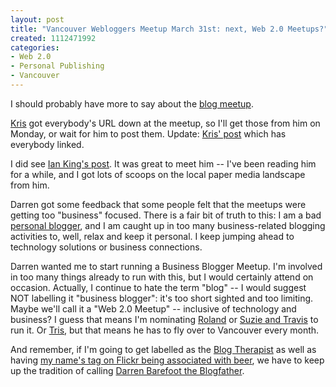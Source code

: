 ```yaml
--- 
layout: post
title: "Vancouver Webloggers Meetup March 31st: next, Web 2.0 Meetups?"
created: 1112471992
categories: 
- Web 2.0
- Personal Publishing
- Vancouver
---
```


<p>I should probably have more to say about the <a href="http://www.darrenbarefoot.com/archives/002520.html">blog meetup</a>.</p>

<p><a href="http://www.kriskrug.com">Kris</a> got everybody's URL down at the meetup, so I'll get those from him on Monday, or wait for him to post them. Update: <a href="http://www.kriskrug.com/?p=304">Kris' post</a> which has everybody linked.</p>

<p>I did see <a href="http://ianking.ca/article/673/met-up">Ian King's post</a>. It was great to meet him -- I've been reading him for a while, and I got lots of scoops on the local paper media landscape from him.</p>

<p>Darren got some feedback that some people felt that the meetups were getting too &quot;business&quot; focused. There is a fair bit of truth to this: I am a bad <a href="http://personal.bmannconsulting.com">personal blogger</a>, and I am caught up in too many business-related blogging activities to, well, relax and keep it personal. I keep jumping ahead to technology solutions or business connections.</p>

<p>Darren wanted me to start running a Business Blogger Meetup. I'm involved in too many things already to run with this, but I would certainly attend on occasion. Actually, I continue to hate the term &quot;blog&quot; -- I would suggest NOT labelling it &quot;business blogger&quot;: it's too short sighted and too limiting. Maybe we'll call it a &quot;Web 2.0 Meetup&quot; -- inclusive of technology and business? I guess that means I'm nominating <a href="http://www.rolandtanglao.com">Roland</a> or <a href="http://www.hopstudios.com">Suzie and Travis</a> to run it. Or <a href="http://blog.larixconsulting.com">Tris</a>, but that means he has to fly over to Vancouver every month.</p>

<!--break-->

<p>And remember, if I'm going to get labelled as the <a href="http://www.bmannconsulting.com/node/1451">Blog Therapist</a> as well as having <a href="http://www.darrenbarefoot.com/archives/002515.html">my name's tag on Flickr being associated with beer</a>, we have to keep up the tradition of calling <a href="http://www.darrenbarefoot.com" title="Darren Barefoot is the Vancouver Blogfather">Darren Barefoot the Blogfather</a>.</p>
